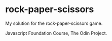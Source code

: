 # rock-paper-scissors

My solution for the rock-paper-scissors game. 

Javascript Foundation Course, The Odin Project.